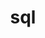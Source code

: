 ---
layout: topic
title:  "sql"
name: sql
icon: <i class="fa fa-database" aria-hidden="true" style="font-size:15px;"></i>
description: All posts are tagged SQL.
description_page: |
  <img src="/statick/image/tags/sql.png" style="width:20%; float: right; margin:7px 0 7px 7px;" alt="alternatetext"></img>
  <a style="text-decoration:underline;" class="green" href="https://jekyllrb.com/">Jekyll</a> is a static site generator.It takes text written in your favorite markup language and uses layouts to create a static website.
---
